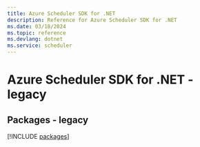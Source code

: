 ```yaml
---
title: Azure Scheduler SDK for .NET
description: Reference for Azure Scheduler SDK for .NET
ms.date: 03/18/2024
ms.topic: reference
ms.devlang: dotnet
ms.service: scheduler
---
```

# Azure Scheduler SDK for .NET - legacy
## Packages - legacy
[!INCLUDE [packages](scheduler-index.md)]